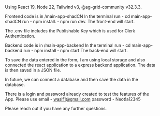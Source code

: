 Using React 19, Node 22, Tailwind v3, @ag-grid-community v32.3.3.

Frontend code is in /main-app-shadCN
In the terminal run -
cd main-app-shadCN
run - npm install.
    - npm run dev.
The front-end will start.

The .env file includes the Publishable Key which is used for Clerk Authentication.

Backend code is in /main-app-backend
In the terminal run -
cd main-app-backend
run - npm install
    - npm start
The back-end will start.

To save the data entered in the form, I am using local storage and also connected the react application to a express backend application.
The data is then saved in a JSON file.

In future, we can connect a database and then save the data in the database.

There is a login and password already created to test the features of the App.
Please use email - wasif1@gmail.com
           password - Neot!a12345

Please reach out if you have any further questions.
